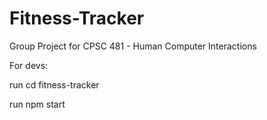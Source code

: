 # Fitness-Tracker
Group Project for CPSC 481 - Human Computer Interactions



For devs:

run cd fitness-tracker

run npm start
